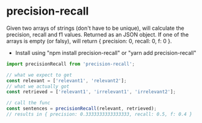# precision-recall
Given two arrays of strings (don't have to be unique), will calculate the precision, recall and f1 values. Returned as an JSON object. If one of the arrays is empty (or falsy), will return { precision: 0, recall: 0, f: 0 }.

* Install using "npm install precision-recall" or "yarn add precision-recall"

```javascript
import precisionRecall from 'precision-recall';

// what we expect to get
const relevant = ['relevant1', 'relevant2'];
// what we actually got
const retrieved = ['relevant1', 'irrelevant1', 'irrelevant2'];

// call the func
const sentences = precisionRecall(relevant, retrieved);
// results in { precision: 0.3333333333333333, recall: 0.5, f: 0.4 }

```
